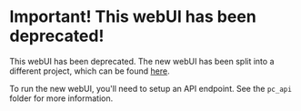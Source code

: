 # Important! This webUI has been deprecated!

This webUI has been deprecated. The new webUI has been split into a different project, which can be found [here](https://github.com/personachat/webui).

To run the new webUI, you'll need to setup an API endpoint. See the `pc_api` folder for more information.